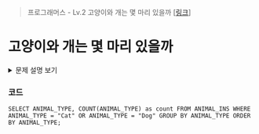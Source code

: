 > 프로그래머스 - Lv.2 고양이와 개는 몇 마리 있을까 [[링크](https://school.programmers.co.kr/learn/courses/30/lessons/59040)]

# 고양이와 개는 몇 마리 있을까
<details markdown="1">
<summary>문제 설명 보기</summary>
<img src ="https://user-images.githubusercontent.com/86038910/185874969-a5d9b8bd-3a95-4a67-a6f2-d31df13936f6.png">
<img src ="https://user-images.githubusercontent.com/86038910/185875101-78cc7f68-44f5-4fb0-a9fd-3a6f1e7ad3fe.png">
</details>

### 코드
```mysql
SELECT ANIMAL_TYPE, COUNT(ANIMAL_TYPE) as count FROM ANIMAL_INS WHERE ANIMAL_TYPE = "Cat" OR ANIMAL_TYPE = "Dog" GROUP BY ANIMAL_TYPE ORDER BY ANIMAL_TYPE;
```
